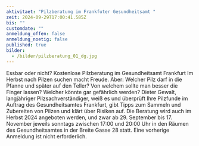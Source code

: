 ```yaml
---
aktivitaet: "Pilzberatung im Frankfuter Gesundheitsamt "
zeit: 2024-09-29T17:00:41.585Z
bis: ""
customdate: ""
anmeldung_offen: false
anmeldung_noetig: false
published: true
bilder:
  - /bilder/pilzberatung_01_dg.jpg
---
```

Essbar oder nicht? Kostenlose Pilzberatung im Gesundheitsamt Frankfurt
Im Herbst nach Pilzen suchen macht Freude. Aber: Welcher Pilz darf in die Pfanne und später auf den Teller? Von welchem sollte man besser die Finger lassen? Welcher könnte gar gefährlich werden? Dieter Gewalt, langjähriger Pilzsachverständiger, weiß es und überprüft Ihre Pilzfunde im Auftrag des Gesundheitsamtes Frankfurt, gibt Tipps zum Sammeln und Zubereiten von Pilzen und klärt über Risiken auf. Die Beratung wird auch im Herbst 2024 angeboten werden, und zwar ab 29. September bis 17. November jeweils sonntags zwischen 17:00 und 20:00 Uhr in den Räumen des Gesundheitsamtes in der Breite Gasse 28 statt. Eine vorherige Anmeldung ist nicht erforderlich.